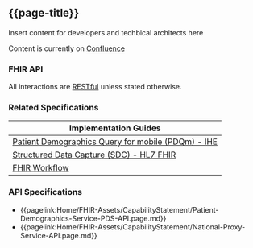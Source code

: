 ## {{page-title}}

Insert content for developers and techbical architects here 

Content is currently on [Confluence](https://nhsd-confluence.digital.nhs.uk/pages/viewpage.action?pageId=768054103)

### FHIR API

All interactions are [RESTful](https://hl7.org/fhir/R4/http.html) unless stated otherwise.

### Related Specifications

| Implementation Guides |
|--
| [Patient Demographics Query for mobile (PDQm) - IHE](https://profiles.ihe.net/ITI/PDQm/) |
| [Structured Data Capture (SDC) - HL7 FHIR](https://build.fhir.org/ig/HL7/sdc/) |
| [FHIR Workflow](https://hl7.org/fhir/R4/workflow-module.html) 

### API Specifications

 - {{pagelink:Home/FHIR-Assets/CapabilityStatement/Patient-Demographics-Service-PDS-API.page.md}}
 - {{pagelink:Home/FHIR-Assets/CapabilityStatement/National-Proxy-Service-API.page.md}}
 
